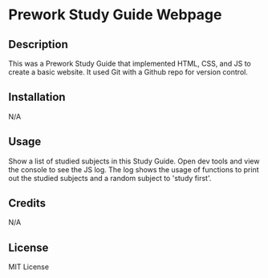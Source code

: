 # Prework Study Guide Webpage

## Description

This was a Prework Study Guide that implemented HTML, CSS, and JS to create a basic website. It used Git with a Github repo for version control.

## Installation

N/A

## Usage

Show a list of studied subjects in this Study Guide. Open dev tools and view the console to see the JS log. The log shows the usage of functions to print out the studied subjects and a random subject to 'study first'.

## Credits

N/A

## License

MIT License
